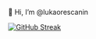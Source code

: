 👋 Hi, I’m @lukaorescanin

[![GitHub Streak](https://streak-stats.demolab.com?user=lukaorescanin&theme=dark&mode=weekly)](https://git.io/streak-stats)
